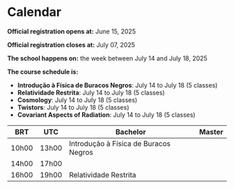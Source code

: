 # Calendar

**Official registration opens at:** June 15, 2025

**Official registration closes at:** July 07, 2025

**The school happens on:** the week between July 14 and July 18, 2025

**The course schedule is:**

* **Introdução à Física de Buracos Negros**: July 14 to July 18 (5 classes)
* **Relatividade Restrita**: July 14 to July 18 (5 classes)
* **Cosmology**: July 14 to July 18 (5 classes)
* **Twistors**: July 14 to July 18 (5 classes)
* **Covariant Aspects of Radiation**: July 14 to July 18 (5 classes)

| BRT   | UTC   | Bachelor             | Master                   |
|-------|-------|----------------------|--------------------------|
| 10h00 | 13h00 | Introdução à Física de Buracos Negros |                          |
| 14h00 | 17h00 |                      |                          |
| 16h00 | 19h00 | Relatividade Restrita |                          |
